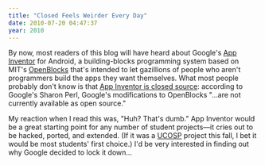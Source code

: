 ```yaml
---
title: "Closed Feels Weirder Every Day"
date: 2010-07-20 04:47:37
year: 2010
---
```

By now, most readers of this blog will have heard about Google's <a href="http://appinventor.googlelabs.com/about/">App Inventor</a> for Android, a building-blocks programming system based on MIT's <a href="http://education.mit.edu/drupal/openblocks">OpenBlocks</a> that's intended to let gazillions of people who aren't programmers build the apps they want themselves. What most people probably don't know is that <a href="http://groups.google.com/group/appinventor/browse_thread/thread/a30a2b4dbc1b4708/e3d03544c3ed579a?lnk=gst&amp;q=license&amp;pli=1">App Inventor is closed source</a>: according to Google's Sharon Perl, Google's modifications to OpenBlocks "…are not currently available as open source."

My reaction when I read this was, "Huh? That's dumb." App Inventor would be a great starting point for any number of student projects—it cries out to be hacked, ported, and extended.  (If it was a <a href="http://ucosp.ca">UCOSP</a> project this fall, I bet it would be most students' first choice.)  I'd be very interested in finding out why Google decided to lock it down…
